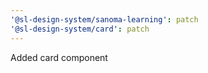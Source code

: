 ```yaml
---
'@sl-design-system/sanoma-learning': patch
'@sl-design-system/card': patch
---
```


Added card component

